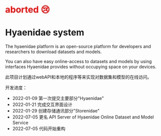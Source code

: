 # <font color=red>aborted 😢</font>


# Hyaenidae system

The hyaenidae platform is an open-source platform for developers and researchers to download datasets and models.

You can also have easy online-access to datasets and models by using interfaces Hyaenidae provides without occupying space on your devices.

此项目计划通过webAPI和本地的程序等来实现对数据集和模型的在线访问。

开发进度：
 + 2022-01-09 第一次提交主要部分"Hyaenidae"
 + 2022-01-21 完成交互界面设计
 + 2022-01-29 创建存储通讯部分"Storenidae"
 + 2022-07-05 更名 API Server of Hyaenidae Online Dataset and Model Service
 + 2022-07-05 代码开始重构
